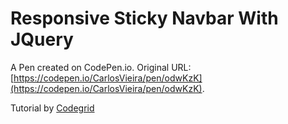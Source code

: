 # Responsive Sticky Navbar With JQuery

A Pen created on CodePen.io. Original URL: [https://codepen.io/CarlosVieira/pen/odwKzK](https://codepen.io/CarlosVieira/pen/odwKzK).

Tutorial by [Codegrid](https://www.youtube.com/channel/UC7pVho4O31FyfQsZdXWejEw)
